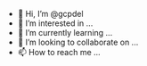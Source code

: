 - 👋 Hi, I’m @gcpdel
- 👀 I’m interested in ...
- 🌱 I’m currently learning ...
- 💞️ I’m looking to collaborate on ...
- 📫 How to reach me ...

<!---
gcpdel/gcpdel is a ✨ special ✨ repository because its `README.md` (this file) appears on your GitHub profile.
You can click the Preview link to take a look at your changes.
--->
